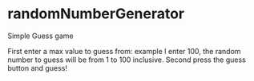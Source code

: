 # randomNumberGenerator
Simple Guess game

First enter a max value to guess from:  example I enter 100, the random number to guess will be from 1 to 100 inclusive.
Second press the guess button and guess!
